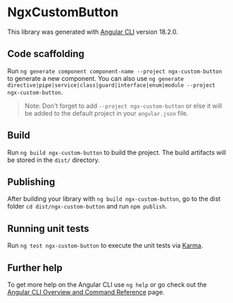 # NgxCustomButton

This library was generated with [Angular CLI](https://github.com/angular/angular-cli) version 18.2.0.

## Code scaffolding

Run `ng generate component component-name --project ngx-custom-button` to generate a new component. You can also use `ng generate directive|pipe|service|class|guard|interface|enum|module --project ngx-custom-button`.
> Note: Don't forget to add `--project ngx-custom-button` or else it will be added to the default project in your `angular.json` file. 

## Build

Run `ng build ngx-custom-button` to build the project. The build artifacts will be stored in the `dist/` directory.

## Publishing

After building your library with `ng build ngx-custom-button`, go to the dist folder `cd dist/ngx-custom-button` and run `npm publish`.

## Running unit tests

Run `ng test ngx-custom-button` to execute the unit tests via [Karma](https://karma-runner.github.io).

## Further help

To get more help on the Angular CLI use `ng help` or go check out the [Angular CLI Overview and Command Reference](https://angular.dev/tools/cli) page.
